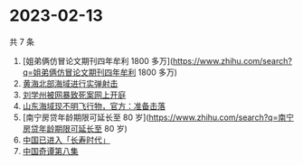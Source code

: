 # 2023-02-13

共 7 条

<!-- BEGIN -->
<!-- 最后更新时间 Mon Feb 13 2023 19:08:22 GMT+0800 (China Standard Time) -->

1. [姐弟俩仿冒论文期刊四年牟利 1800
   多万](https://www.zhihu.com/search?q=姐弟俩仿冒论文期刊四年牟利 1800 多万)
1. [黄海北部海域进行实弹射击](https://www.zhihu.com/search?q=黄海北部海域进行实弹射击)
1. [刘学州被网暴致死案网上开庭](https://www.zhihu.com/search?q=刘学州被网暴致死案网上开庭)
1. [山东海域现不明飞行物，官方：准备击落](https://www.zhihu.com/search?q=山东海域现不明飞行物，官方：准备击落)
1. [南宁房贷年龄期限可延长至 80
   岁](https://www.zhihu.com/search?q=南宁房贷年龄期限可延长至 80 岁)
1. [中国已进入「长寿时代」](https://www.zhihu.com/search?q=中国已进入「长寿时代」)
1. [中国奇谭第八集](https://www.zhihu.com/search?q=中国奇谭第八集)

<!-- END -->
